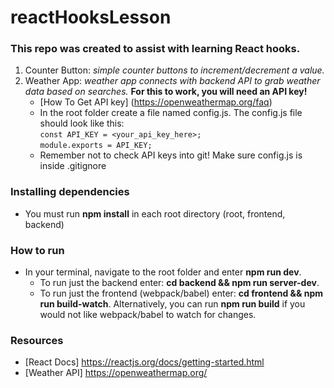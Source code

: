 # reactHooksLesson

### This repo was created to assist with learning React hooks.

1. Counter Button:
  *simple counter buttons to increment/decrement a value.*
2. Weather App:
  *weather app connects with backend API to grab weather data based on searches.*
  **For this to work, you will need an API key!**
    - [How To Get API key] (https://openweathermap.org/faq)
    - In the root folder create a file named config.js. The config.js file should look like this:
    <br> ```const API_KEY = <your_api_key_here>;``` <br> ```module.exports = API_KEY;```
    - Remember not to check API keys into git! Make sure config.js is inside .gitignore

### Installing dependencies
- You must run **npm install** in each root directory (root, frontend, backend)

### How to run
  - In your terminal, navigate to the root folder and enter **npm run dev**.
    -  To run just the backend enter: **cd backend && npm run server-dev**.
    - To run just the frontend (webpack/babel) enter: **cd frontend && npm run build-watch**. Alternatively, you can run **npm run build** if you would not like webpack/babel to watch for changes.

### Resources
- [React Docs] https://reactjs.org/docs/getting-started.html
- [Weather API] https://openweathermap.org/
